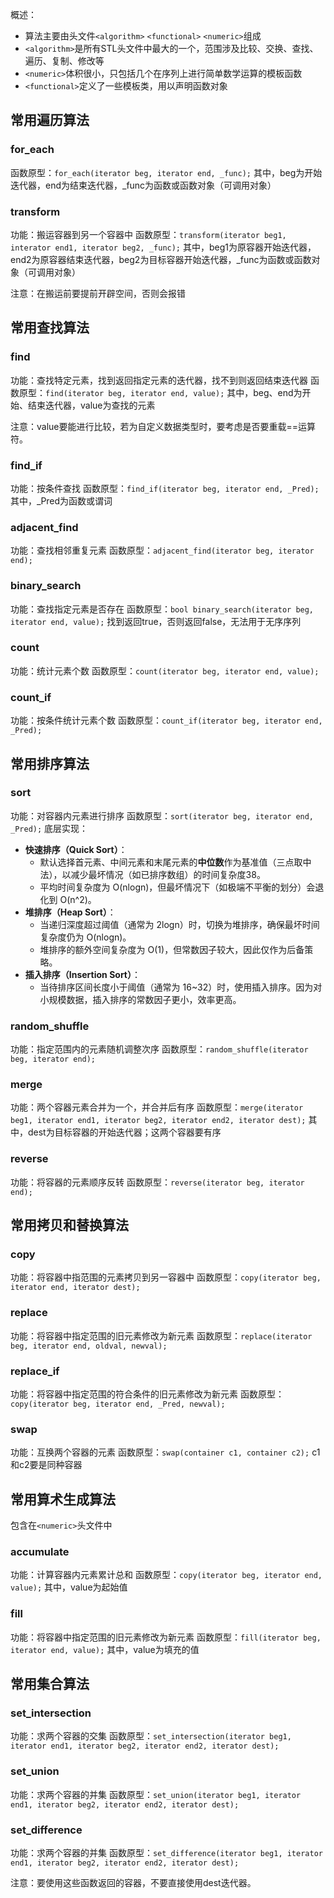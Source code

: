 概述：
- 算法主要由头文件`<algorithm>` `<functional>` `<numeric>`组成
- `<algorithm>`是所有STL头文件中最大的一个，范围涉及比较、交换、查找、遍历、复制、修改等
- `<numeric>`体积很小，只包括几个在序列上进行简单数学运算的模板函数
- `<functional>`定义了一些模板类，用以声明函数对象

## 常用遍历算法

### for_each
函数原型：`for_each(iterator beg, iterator end, _func);`
其中，beg为开始迭代器，end为结束迭代器，\_func为函数或函数对象（可调用对象）

### transform
功能：搬运容器到另一个容器中
函数原型：`transform(iterator beg1, interator end1, iterator beg2, _func);`
其中，beg1为原容器开始迭代器，end2为原容器结束迭代器，beg2为目标容器开始迭代器，\_func为函数或函数对象（可调用对象）

注意：在搬运前要提前开辟空间，否则会报错

## 常用查找算法

### find
功能：查找特定元素，找到返回指定元素的迭代器，找不到则返回结束迭代器
函数原型：`find(iterator beg, iterator end, value);`
其中，beg、end为开始、结束迭代器，value为查找的元素

注意：value要能进行比较，若为自定义数据类型时，要考虑是否要重载\==运算符。

### find_if
功能：按条件查找
函数原型：`find_if(iterator beg, iterator end, _Pred);`
其中，\_Pred为函数或谓词

### adjacent_find
功能：查找相邻重复元素
函数原型：`adjacent_find(iterator beg, iterator end);`

### binary_search
功能：查找指定元素是否存在
函数原型：`bool binary_search(iterator beg, iterator end, value);`
找到返回true，否则返回false，无法用于无序序列

### count
功能：统计元素个数
函数原型：`count(iterator beg, iterator end, value);`

### count_if
功能：按条件统计元素个数
函数原型：`count_if(iterator beg, iterator end, _Pred);`

## 常用排序算法

### sort
功能：对容器内元素进行排序
函数原型：`sort(iterator beg, iterator end, _Pred);`
底层实现：
- **快速排序（Quick Sort）**：
    - 默认选择首元素、中间元素和末尾元素的**中位数**作为基准值（三点取中法），以减少最坏情况（如已排序数组）的时间复杂度38。
    - 平均时间复杂度为 O(nlog⁡n)，但最坏情况下（如极端不平衡的划分）会退化到 O(n^2)。
- **堆排序（Heap Sort）**：
    - 当递归深度超过阈值（通常为 2log⁡n）时，切换为堆排序，确保最坏时间复杂度仍为 O(nlog⁡n)。
    - 堆排序的额外空间复杂度为 O(1)，但常数因子较大，因此仅作为后备策略。
- **插入排序（Insertion Sort）**：
    - 当待排序区间长度小于阈值（通常为 16~32）时，使用插入排序。因为对小规模数据，插入排序的常数因子更小，效率更高。

### random_shuffle
功能：指定范围内的元素随机调整次序
函数原型：`random_shuffle(iterator beg, iterator end);`

### merge
功能：两个容器元素合并为一个，并合并后有序
函数原型：`merge(iterator beg1, iterator end1, iterator beg2, iterator end2, iterator dest);`
其中，dest为目标容器的开始迭代器；这两个容器要有序

### reverse
功能：将容器的元素顺序反转
函数原型：`reverse(iterator beg, iterator end);`

## 常用拷贝和替换算法

### copy
功能：将容器中指范围的元素拷贝到另一容器中
函数原型：`copy(iterator beg, iterator end, iterator dest);`

### replace
功能：将容器中指定范围的旧元素修改为新元素
函数原型：`replace(iterator beg, iterator end, oldval, newval);`

### replace_if
功能：将容器中指定范围的符合条件的旧元素修改为新元素
函数原型：`copy(iterator beg, iterator end, _Pred, newval);`

### swap
功能：互换两个容器的元素
函数原型：`swap(container c1, container c2);`
c1和c2要是同种容器

## 常用算术生成算法

包含在`<numeric>`头文件中
### accumulate
功能：计算容器内元素累计总和
函数原型：`copy(iterator beg, iterator end, value);`
其中，value为起始值

### fill
功能：将容器中指定范围的旧元素修改为新元素
函数原型：`fill(iterator beg, iterator end, value);`
其中，value为填充的值

## 常用集合算法

### set_intersection
功能：求两个容器的交集
函数原型：`set_intersection(iterator beg1, iterator end1, iterator beg2, iterator end2, iterator dest);`

### set_union
功能：求两个容器的并集
函数原型：`set_union(iterator beg1, iterator end1, iterator beg2, iterator end2, iterator dest);`

### set_difference
功能：求两个容器的并集
函数原型：`set_difference(iterator beg1, iterator end1, iterator beg2, iterator end2, iterator dest);`

注意：要使用这些函数返回的容器，不要直接使用dest迭代器。














